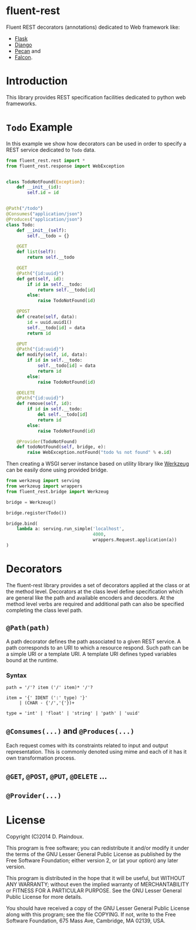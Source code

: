 fluent-rest
===============================================================================

Fluent REST decorators (annotations) dedicated to Web framework like:
* [Flask](http://flask.pocoo.org)
* [Django](http://www.django-rest-framework.org)
* [Pecan](http://www.pecanpy.org) and
* [Falcon](http://falconframework.org).

Introduction
===============================================================================

This library provides REST specification facilities dedicated to
python web frameworks.

`Todo` Example
===============================================================================

In this example we show how decorators can be used in order to specify a REST
service dedicated to `Todo` data.

```python
from fluent_rest.rest import *
from fluent_rest.response import WebException


class TodoNotFound(Exception):
    def __init__(id):
        self.id = id


@Path("/todo")
@Consumes("application/json")
@Produces("application/json")
class Todo:
    def __init__(self):
        self.__todo = {}

    @GET
    def list(self):
        return self.__todo

    @GET
    @Path("{id:uuid}")
    def get(self, id):
        if id in self.__todo:
            return self.__todo[id]
        else:
            raise TodoNotFound(id)

    @POST
    def create(self, data):
        id = uuid.uuid1()
        self.__todo[id] = data
        return id

    @PUT
    @Path("{id:uuid}")
    def modify(self, id, data):
        if id in self.__todo:
            self.__todo[id] = data
            return id
        else:
            raise TodoNotFound(id)

    @DELETE
    @Path("{id:uuid}")
    def remove(self, id):
        if id in self.__todo:
            del self.__todo[id]
            return id
        else:
            raise TodoNotFound(id)

    @Provider(TodoNotFound)
    def todoNotFound(self, bridge, e):
        raise WebException.notFound("todo %s not found" % e.id)
```

Then creating a WSGI server instance based on utility library like
[Werkzeug](http://werkzeug.pocoo.org) can be easily done using provided
bridge.

```python
from werkzeug import serving
from werkzeug import wrappers
from fluent_rest.bridge import Werkzeug

bridge = Werkzeug()

bridge.register(Todo())

bridge.bind(
    lambda a: serving.run_simple('localhost',
                                 4000,
                                 wrappers.Request.application(a))
)
```

Decorators
===============================================================================

The fluent-rest library provides a set of decorators applied at the
class or at the method level. Decorators at the class level define
specification which are general like the path and available encoders and
decoders. At the method level verbs are required and additional path can
also be specified completing the class level path.

`@Path(path)`
-------------------------------------------------------------------------------

A path decorator defines the path associated to a given REST service. A path
corresponds to an URI to which a resource respond. Such path can be a simple
 URI or a template URI. A template URI defines typed variables bound
at the runtime.

### Syntax

```
path = '/'? item ('/' item)* '/'?

item = '{' IDENT (':' type) '}'
     | (CHAR - {'/','{'})+

type = 'int' | 'float' | 'string' | 'path' | 'uuid'
```

`@Consumes(...)` and `@Produces(...)`
-------------------------------------------------------------------------------

Each request comes with its constraints related to input and output
representation. This is commonly denoted using mime and each of it has it
own transformation process.

`@GET`, `@POST`, `@PUT`, `@DELETE` ...
-------------------------------------------------------------------------------

`@Provider(...)`
-------------------------------------------------------------------------------


License
===============================================================================

Copyright (C)2014 D. Plaindoux.

This program is free software; you can redistribute it and/or modify
it under the terms of the GNU Lesser General Public License as published
by the Free Software Foundation; either version 2, or (at your option)
any later version.

This program is distributed in the hope that it will be useful, but
WITHOUT ANY WARRANTY; without even the implied warranty of MERCHANTABILITY
or FITNESS FOR A PARTICULAR PURPOSE. See the GNU Lesser General Public License
for more details.

You should have received a copy of the GNU Lesser General Public License
along with this program; see the file COPYING. If not, write to the Free
Software Foundation, 675 Mass Ave, Cambridge, MA 02139, USA.
